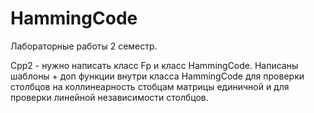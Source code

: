 # HammingCode
Лабораторные работы 2 семестр.

Cpp2 - нужно написать класс Fp и класс HammingCode. Написаны шаблоны + доп функции внутри класса HammingCode для проверки столбцов на коллинеарность стобцам матрицы единичной и для проверки линейной независимости столбцов.
